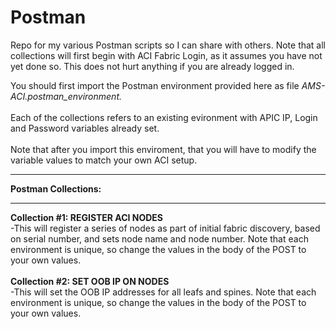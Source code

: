 # Postman
Repo for my various Postman scripts so I can share with others.  Note that all collections will first begin with ACI Fabric Login, as it assumes you have not yet done so.  This does not hurt anything if you are already logged in.

You should first import the Postman environment provided here as file <I>AMS-ACI.postman_environment.</I>
<BR><BR>
Each of the collections refers to an existing evironment with APIC IP, Login and Password variables already set.
<BR><BR>
Note that after you import this enviroment, that you will have to modify the variable values to match your own ACI setup.
<BR>
<HR>
<B>Postman Collections:</B>
<HR>
<B>Collection #1:  REGISTER ACI NODES</B>
<BR>
  -This will register a series of nodes as part of initial fabric discovery, based on serial number, and sets node name and node number.  Note that each environment is unique, so change the values in the body of the POST to your own values.  
<BR><BR>
<B>Collection #2:  SET OOB IP ON NODES</B>
<BR>
  -This will set the OOB IP addresses for all leafs and spines.  Note that each environment is unique, so change the values in the body of the POST to your own values.  
  <BR><BR>
